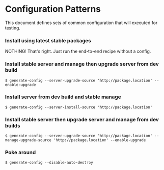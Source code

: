 # Configuration Patterns
This document defines sets of common configuration that will executed for testing.

### Install using latest stable packages
NOTHING!  That's right. Just run the end-to-end recipe without a config.

### Install stable server and manage then upgrade server from dev build
```
$ generate-config --server-upgrade-source 'http://package.location' --enable-upgrade
```

### Install server from dev build and stable manage
```
$ generate-config --server-install-source 'http://package.location'
```

### Install stable server then upgrade server and manage from dev builds
```
$ generate-config --server-upgrade-source 'http://package.location' --manage-upgrade-source 'http://package.location' --enable-upgrade 
```

### Poke around
```
$ generate-config --disable-auto-destroy
```
